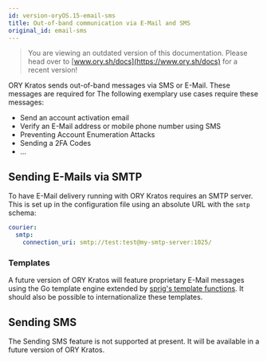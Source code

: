 ```yaml
---
id: version-oryOS.15-email-sms
title: Out-of-band communication via E-Mail and SMS
original_id: email-sms
---
```


> You are viewing an outdated version of this documentation. Please head over
> to [www.ory.sh/docs](https://www.ory.sh/docs) for a recent version!

ORY Kratos sends out-of-band messages via SMS or E-Mail. These messages are
required for The following exemplary use cases require these messages:

- Send an account activation email
- Verify an E-Mail address or mobile phone number using SMS
- Preventing Account Enumeration Attacks
- Sending a 2FA Codes
- ...

## Sending E-Mails via SMTP

To have E-Mail delivery running with ORY Kratos requires an SMTP server. This is
set up in the configuration file using an absolute URL with the `smtp` schema:

```yaml
courier:
  smtp:
    connection_uri: smtp://test:test@my-smtp-server:1025/
```

### Templates

A future version of ORY Kratos will feature proprietary E-Mail messages using
the Go template engine extended by
[sprig's template functions](http://masterminds.github.io/sprig/). It should
also be possible to internationalize these templates.

## Sending SMS

The Sending SMS feature is not supported at present. It will be available in a
future version of ORY Kratos.
